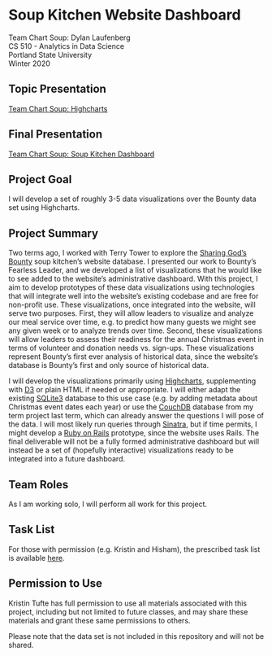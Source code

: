 # Soup Kitchen Website Dashboard

Team Chart Soup: Dylan Laufenberg \
CS 510 - Analytics in Data Science \
Portland State University \
Winter 2020

## Topic Presentation
[Team Chart Soup: Highcharts](https://docs.google.com/presentation/d/1hJvzwQmKQuZsPRQFHktMBUiOxOcbYfImwsQ59ONI94k/edit?usp=sharing)

## Final Presentation
[Team Chart Soup: Soup Kitchen Dashboard](https://docs.google.com/presentation/d/1SaYmehMIz1HZ7VKM-gyl8wvXZ2sYYBFioFBFjIK2FdE/edit?usp=sharing)

## Project Goal

I will develop a set of roughly 3-5 data visualizations over the Bounty data set using Highcharts.

## Project Summary

Two terms ago, I worked with Terry Tower to explore the [Sharing God’s Bounty](https://sharinggodsbounty.com) soup kitchen’s website database. I presented our work to Bounty’s Fearless Leader, and we developed a list of visualizations that he would like to see added to the website’s administrative dashboard. With this project, I aim to develop prototypes of these data visualizations using technologies that will integrate well into the website’s existing codebase and are free for non-profit use. These visualizations, once integrated into the website, will serve two purposes. First, they will allow leaders to visualize and analyze our meal service over time, e.g. to predict how many guests we might see any given week or to analyze trends over time. Second, these visualizations will allow leaders to assess their readiness for the annual Christmas event in terms of volunteer and donation needs vs. sign-ups. These visualizations represent Bounty’s first ever analysis of historical data, since the website’s database is Bounty’s first and only source of historical data.

I will develop the visualizations primarily using [Highcharts](https://highcharts.com), supplementing with [D3](https://d3js.org) or plain HTML if needed or appropriate. I will either adapt the existing [SQLite3](https://sqlite.org) database to this use case (e.g. by adding metadata about Christmas event dates each year) or use the [CouchDB](https://couchdb.apache.org) database from my term project last term, which can already answer the questions I will pose of the data. I will most likely run queries through [Sinatra](http://sinatrarb.com), but if time permits, I might develop a [Ruby on Rails](https://rubyonrails.org) prototype, since the website uses Rails. The final deliverable will not be a fully formed administrative dashboard but will instead be a set of (hopefully interactive) visualizations ready to be integrated into a future dashboard.

## Team Roles

As I am working solo, I will perform all work for this project.

## Task List

For those with permission (e.g. Kristin and Hisham), the prescribed task list is available [here](https://docs.google.com/spreadsheets/d/1CUl_LhUJIpeTCCYUsAmj-yaHKzr6QwEefVFgDASnyNk/).

## Permission to Use

Kristin Tufte has full permission to use all materials associated with this project, including but not limited to future classes, and may share these materials and grant these same permissions to others.

Please note that the data set is not included in this repository and will not be shared.
